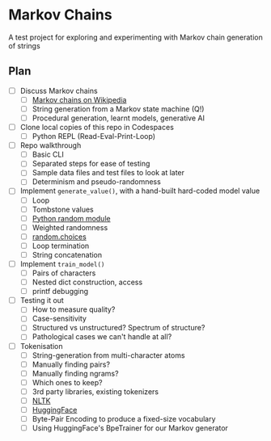 # Markov Chains

A test project for exploring and experimenting with Markov chain generation of strings


## Plan

- [ ] Discuss Markov chains
  - [ ] [Markov chains on Wikipedia](https://en.wikipedia.org/wiki/Markov_chain)
  - [ ] String generation from a Markov state machine (Q!)
  - [ ] Procedural generation, learnt models, generative AI
- [ ] Clone local copies of this repo in Codespaces
  - [ ] Python REPL (Read-Eval-Print-Loop)
- [ ] Repo walkthrough
  - [ ] Basic CLI
  - [ ] Separated steps for ease of testing
  - [ ] Sample data files and test files to look at later
  - [ ] Determinism and pseudo-randomness
- [ ] Implement `generate_value()`, with a hand-built hard-coded model value
  - [ ] Loop
  - [ ] Tombstone values
  - [ ] [Python random module](https://docs.python.org/3/library/random.html)
  - [ ] Weighted randomness
  - [ ] [random.choices](https://docs.python.org/3/library/random.html#random.choices)
  - [ ] Loop termination
  - [ ] String concatenation
- [ ] Implement `train_model()`
  - [ ] Pairs of characters
  - [ ] Nested dict construction, access
  - [ ] printf debugging
- [ ] Testing it out
  - [ ] How to measure quality?
  - [ ] Case-sensitivity
  - [ ] Structured vs unstructured? Spectrum of structure?
  - [ ] Pathological cases we can't handle at all?
- [ ] Tokenisation
  - [ ] String-generation from multi-character atoms
  - [ ] Manually finding pairs?
  - [ ] Manually finding ngrams?
  - [ ] Which ones to keep?
  - [ ] 3rd party libraries, existing tokenizers
  - [ ] [NLTK](https://www.nltk.org/api/nltk.tokenize.html#module-nltk.tokenize)
  - [ ] [HuggingFace](https://huggingface.co/docs/tokenizers/index)
  - [ ] Byte-Pair Encoding to produce a fixed-size vocabulary
  - [ ] Using HuggingFace's BpeTrainer for our Markov generator

